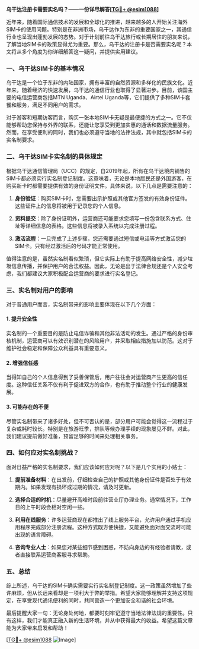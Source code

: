 **乌干达注册卡需要实名吗？——一份详尽解答[[TG💪+ @esim1088](https://t.me/s/esim1088)]**

近年来，随着国际通信技术的发展和全球化的推进，越来越多的人开始关注海外SIM卡的使用问题。特别是在非洲市场，乌干达作为东非的重要国家之一，其通信行业也呈现出蓬勃发展的态势。对于计划前往乌干达旅行或长期居住的朋友来说，了解当地SIM卡的政策显得尤为重要。那么，乌干达的注册卡是否需要实名呢？本文将从多个角度为你详细解答这一疑问，并提供实用建议。

### 一、乌干达SIM卡的基本情况

乌干达是一个位于东非的内陆国家，拥有丰富的自然资源和多样化的民族文化。近年来，随着经济的快速发展，乌干达的通信行业也取得了显著进步。目前，该国主要的电信运营商包括MTN Uganda、Airtel Uganda等，它们提供了多种SIM卡套餐和服务，满足不同用户的需求。

对于游客和短期访客而言，购买一张本地SIM卡无疑是最便捷的方式之一。它不仅能够帮助您保持与外界的联系，还能让您享受到更加实惠的通话和数据流量服务。然而，在享受便利的同时，我们也必须遵守当地的法律法规，其中就包括SIM卡的实名制要求。

### 二、乌干达SIM卡实名制的具体规定

根据乌干达通信管理局（UCC）的规定，自2019年起，所有在乌干达境内销售的SIM卡都必须实行实名制登记制度。这意味着，无论是本地居民还是外国游客，在购买新卡时都需要提供有效的身份证明文件。具体来说，以下几点是需要注意的：

1. **身份验证**：购买SIM卡时，您需要出示护照或其他官方签发的有效身份证件。这些证件上的信息将被用于记录您的个人信息。
   
2. **资料提交**：除了身份证明外，运营商还可能要求您填写一份包含联系方式、住址等详细信息的表格。这些信息将被录入系统以完成注册过程。

3. **激活流程**：一旦完成了上述步骤，您还需要通过短信或电话等方式激活您的SIM卡。只有经过激活后的号码才能正常使用。

值得注意的是，虽然实名制看似繁琐，但它实际上有助于提高网络安全性，减少垃圾信息传播，并保护用户的合法权益。因此，无论是出于法律合规还是个人安全考虑，我们都建议大家积极配合运营商的要求进行实名登记。

### 三、实名制对用户的影响

对于普通用户而言，实名制带来的影响主要体现在以下几个方面：

#### 1. 提升安全性
实名制的一个重要目的是防止电信诈骗和其他非法活动的发生。通过严格的身份审核机制，运营商可以有效识别潜在的风险用户，并采取相应措施加以防范。这对于维护社会稳定和保障公众利益具有重要意义。

#### 2. 增强信任感
当得知自己的个人信息得到了妥善保管后，用户往往会对运营商产生更高的信任度。这种信任关系不仅有利于促进双方的合作，也有助于推动整个行业的健康发展。

#### 3. 可能存在的不便
尽管实名制带来了诸多好处，但不可否认的是，部分用户可能会觉得这一流程过于复杂或耗时较长。特别是在旅游旺季，排队等候办理手续的现象屡见不鲜。对此，我们建议提前做好准备，预留足够的时间来处理相关事务。

### 四、如何应对实名制挑战？

面对日益严格的实名制要求，我们应该如何应对呢？以下是几个实用的小贴士：

1. **提前准备材料**：在出发前，仔细检查自己的护照或其他身份证件是否处于有效期内。如果发现有损坏或过期的情况，请及时更新。

2. **选择合适的时机**：尽量避开高峰时段前往营业厅办理业务。通常情况下，工作日的上午时段会相对空闲一些。

3. **利用在线服务**：许多运营商现在都推出了线上服务平台，允许用户通过手机应用程序完成部分注册流程。这种方式既方便快捷，又能避免面对面交流时可能出现的语言障碍。

4. **咨询专业人士**：如果您对某些细节感到困惑，不妨向身边的有经验者请教，或者直接联系运营商客服寻求帮助。

### 五、总结

综上所述，乌干达的SIM卡确实需要实行实名制登记制度。这一政策虽然增加了些许麻烦，但从长远来看却是一项利大于弊的举措。希望大家能够理解并支持这项规定，在享受现代通讯便利的同时，共同营造一个更加安全和谐的社会环境。

最后提醒大家一句：无论身处何地，都要时刻牢记遵守当地法律法规的重要性。只有这样，我们才能真正融入新的生活环境，并从中获得最大的收益。希望这篇文章能为大家带来启发和帮助！

[[TG💪+ @esim1088](https://t.me/s/esim1088) ![Image](https://i.postimg.cc/4NQfJmqS/Snipaste-2025-05-13-00-14-12.png)]